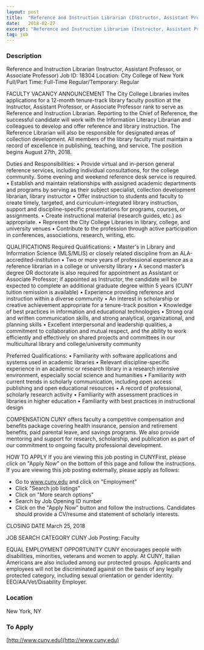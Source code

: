 ```yaml
---
layout: post
title:  "Reference and Instruction Librarian (Instructor, Assistant Professor, or Associate Professor) - CUNY City College of New York"
date:   2018-02-27
excerpt: "Reference and Instruction Librarian (Instructor, Assistant Professor, or Associate Professor) Job ID: 18304 Location: City College of New York Full/Part Time: Full-Time Regular/Temporary: Regular FACULTY VACANCY ANNOUNCEMENT The City College Libraries invites applications for a 12-month tenure-track library faculty position at the Instructor, Assistant Professor, or Associate Professor rank to..."
tag: job
---
```


### Description   

Reference and Instruction Librarian (Instructor, Assistant Professor, or Associate Professor)
Job ID: 18304
Location: City College of New York
Full/Part Time: Full-Time
Regular/Temporary: Regular

FACULTY VACANCY ANNOUNCEMENT
The City College Libraries invites applications for a 12-month tenure-track library faculty position at the Instructor, Assistant Professor, or Associate Professor rank to serve as Reference and Instruction Librarian. Reporting to the Chief of Reference, the successful candidate will work with the Information Literacy Librarian and colleagues to develop and offer reference and library instruction. The Reference Librarian will also be responsible for designated areas of collection development. All members of the library faculty must maintain a record of excellence in publishing, teaching, and service. The position begins August 27th, 2018.

Duties and Responsibilities:
• Provide virtual and in-person general reference services, including individual consultations, for the college community. Some evening and weekend reference desk service is required.
• Establish and maintain relationships with assigned academic departments and programs by serving as their subject specialist, collection development librarian, library instructor
• Offer instruction to students and faculty to create timely, targeted, and curriculum-integrated library instruction, support and discipline-specific presentations for programs, courses, or assignments.
• Create instructional material (research guides, etc.) as appropriate.
• Represent the City College Libraries in library, college, and university venues
• Contribute to the profession through active participation in conferences, associations, research, writing, etc.

QUALIFICATIONS
Required Qualifications:
• Master's in Library and Information Science (MLS/MLIS) or closely related discipline from an ALA-accredited-institution
• Two or more years of professional experience as a reference librarian in a college or university library
• A second master’s degree OR doctorate is also required for appointment as Assistant or Associate Professor; if appointed as Instructor, the candidate will be expected to complete an additional graduate degree within 5 years (CUNY tuition remission is available)
• Experience providing reference and instruction within a diverse community
• An interest in scholarship or creative achievement appropriate for a tenure-track position
• Knowledge of best practices in information and educational technologies
• Strong oral and written communication skills, and strong analytical, organizational, and planning skills 
• Excellent interpersonal and leadership qualities, a commitment to collaboration and mutual respect, and the ability to work efficiently and effectively on shared projects and committees in our multicultural library and college/university community

Preferred Qualifications:
• Familiarity with software applications and systems used in academic libraries
• Relevant discipline-specific experience in an academic or research library in a research­ intensive environment, especially social science and humanities
• Familiarity with current trends in scholarly communication, including open access publishing and open educational resources
• A record of professional, scholarly research activity
• Familiarity with assessment practices in libraries in higher education
• Familiarity with best practices in instructional design

COMPENSATION
CUNY offers faculty a competitive compensation and benefits package covering health insurance, pension and retirement benefits, paid parental leave, and savings programs.  We also provide mentoring and support for research, scholarship, and publication as part of our commitment to ongoing faculty professional development.

HOW TO APPLY
If you are viewing this job posting in CUNYFirst, please click on "Apply Now" on the bottom of this page and follow the instructions.  
If you are viewing this job posting externally, please apply as follows:
- Go to www.cuny.edu and click on "Employment"
- Click "Search job listings"
- Click on "More search options"
- Search by Job Opening ID number
- Click on the "Apply Now" button and follow the instructions.
Candidates should provide a CV/resume and statement of scholarly interests.

CLOSING DATE
March 25, 2018

JOB SEARCH CATEGORY
CUNY Job Posting: Faculty

EQUAL EMPLOYMENT OPPORTUNITY
CUNY encourages people with disabilities, minorities, veterans and women to apply.  At CUNY, Italian Americans are also included among our protected groups.  Applicants and employees will not be discriminated against on the basis of any legally protected category, including sexual orientation or gender identity. EEO/AA/Vet/Disability Employer.










### Location   

New York, NY




### To Apply   

[http://www.cuny.edu](http://www.cuny.edu)





